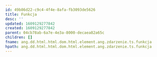 ```yaml
---
id: 49b86d22-c9c4-4f4e-8afa-fb3093de5626
title: Funkcja
desc: ''
updated: 1609129277842
created: 1609129277842
parent: 04cb78ab-6a7e-4e3a-8000-decaea82a65c
children: []
fname: ang.dd.html.html.dom.html.element.ang.zdarzenie.ts.funkcja
hpath: ang.dd.html.html.dom.html.element.ang.zdarzenie.ts.funkcja
---
```




